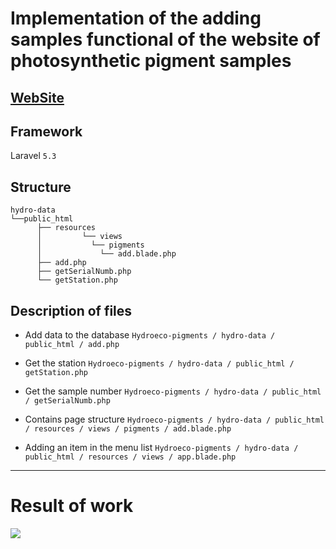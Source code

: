 # Implementation of the adding samples functional of the website of photosynthetic pigment samples

## [WebSite](http://hydro-data.onlinemkd.ru/add)

## Framework
Laravel `5.3`

## Structure
    hydro-data
    └──public_html
	      ├── resources
	      │         └── views
	      │        	  └── pigments
	      │             └── add.blade.php
	      ├── add.php
	      ├── getSerialNumb.php
	      └── getStation.php

## Description of files
* Add data to the database
`Hydroeco-pigments / hydro-data / public_html / add.php`

* Get the station
`Hydroeco-pigments / hydro-data / public_html / getStation.php`

* Get the sample number
`Hydroeco-pigments / hydro-data / public_html / getSerialNumb.php`

* Contains page structure
`Hydroeco-pigments / hydro-data / public_html / resources / views / pigments / add.blade.php`

* Adding an item in the menu list
`Hydroeco-pigments / hydro-data / public_html / resources / views / app.blade.php`

***

# Result of work
<img src="https://pp.userapi.com/c844320/v844320055/17af55/HY7QApJt06k.jpg"/>
